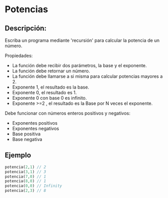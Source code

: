 # Potencias

## Descripción:

Escriba un programa mediante 'recursión' para calcular la potencia de un número.

Propiedades:
- La función debe recibir dos parámetros, la base y el exponente.
- La función debe retornar un número.
- La función debe llamarse a si misma para calcular potencias mayores a 2.
- Exponente 1, el resultado es la base.
- Exponente 0, el resultado es 1.
- Exponente 0 con base 0 es infinito.
- Exponente >=2 , el resultado es la Base por N veces el exponente.

Debe funcionar con números enteros positivos y negativos:
- Exponentes positivos
- Exponentes negativos
- Base positiva
- Base negativa


## Ejemplo

```php
potencia(2,1) // 2
potencia(3,1) // 3
potencia(7,0) // 1
potencia(8,0) // 1
potencia(0,0) // Infinity
potencia(2,3) // 8
```
